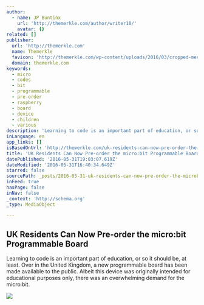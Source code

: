 ```yaml
---
author:
  - name: JP Buntinx
    url: 'http://themerkle.com/author/writer10/'
    avatar: {}
related: []
publisher:
  url: 'http://themerkle.com'
  name: Themerkle
  favicon: 'http://themerkle.com/wp-content/uploads/2016/03/cropped-merkle-white-1-192x192.png'
  domain: themerkle.com
keywords:
  - micro
  - codes
  - bit
  - programmable
  - pre-order
  - raspberry
  - board
  - device
  - children
  - various
description: 'Learning to code is an important part of education, or so it should be, at least. Over in the United Kingdom, a new programmable board has been made available to the public. Albeit this device was originally intended for educational purposes only, there was an overwhelming demand for the micro:bit.'
inLanguage: en
app_links: []
isBasedOnUrl: 'http://themerkle.com/uk-residents-can-now-pre-order-the-microbit-programmable-board/'
title: 'UK Residents Can Now Pre-order the micro:bit Programmable Board'
datePublished: '2016-05-31T19:03:07.619Z'
dateModified: '2016-05-31T16:40:34.649Z'
starred: false
sourcePath: _posts/2016-05-31-uk-residents-can-now-pre-order-the-microbit-programmable-bo.md
inFeed: true
hasPage: false
inNav: false
_context: 'http://schema.org'
_type: MediaObject

---
```

<article style=""><h1>UK Residents Can Now Pre-order the micro:bit Programmable Board</h1><p>Learning to code is an important part of education, or so it should be, at least. Over in the United Kingdom, a new programmable board has been made available to the public. Albeit this device was originally intended for educational purposes only, there was an overwhelming demand for the micro:bit.</p><img src="http://themerkle.com/wp-content/uploads/2016/05/microbit.jpg" /></article>